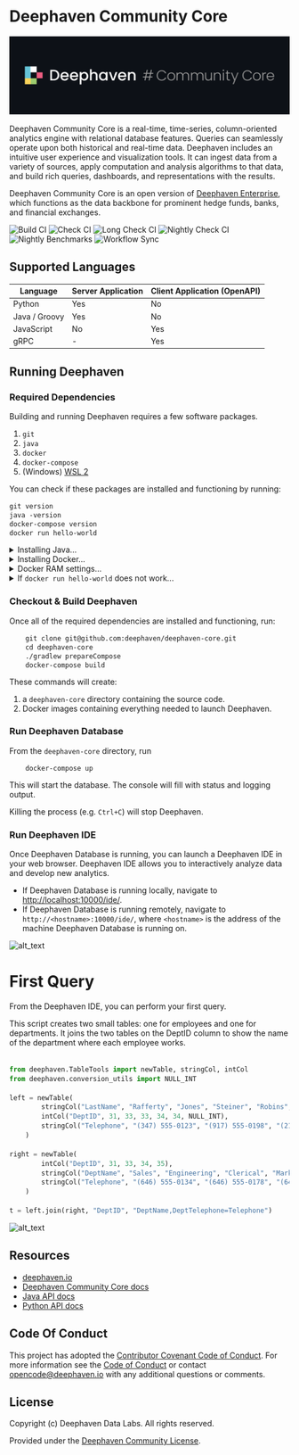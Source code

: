 # Deephaven Community Core

![Deephaven Data Labs Logo](docs/images/Deephaven_GH_Logo.svg)

Deephaven Community Core is a real-time, time-series, column-oriented analytics engine 
with relational database features.
Queries can seamlessly operate upon both historical and real-time data. 
Deephaven includes an intuitive user experience and visualization tools. 
It can ingest data from a variety of sources, apply computation and analysis algorithms 
to that data, and build rich queries, dashboards, and representations with the results.

Deephaven Community Core is an open version of [Deephaven Enterprise](https://deephaven.io), 
which functions as the data backbone for prominent hedge funds, banks, and financial exchanges.

![Build CI](https://github.com/deephaven/deephaven-core/actions/workflows/build-ci.yml/badge.svg)
![Check CI](https://github.com/deephaven/deephaven-core/actions/workflows/check-ci.yml/badge.svg)
![Long Check CI](https://github.com/deephaven/deephaven-core/actions/workflows/long-check-ci.yml/badge.svg)
![Nightly Check CI](https://github.com/deephaven/deephaven-core/actions/workflows/nightly-check-ci.yml/badge.svg)
![Nightly Benchmarks](https://github.com/deephaven/deephaven-core/actions/workflows/nightly-benchmarks.yml/badge.svg)
![Workflow Sync](https://github.com/deephaven/deephaven-core/actions/workflows/workflow-sync.yml/badge.svg)

## Supported Languages

| Language      | Server Application | Client Application (OpenAPI) |
| ------------- | ------------------ | ---------------------------- |
| Python        | Yes                | No                           |
| Java / Groovy | Yes                | No                           |
| JavaScript    | No                 | Yes                          |
| gRPC          | -                  | Yes                          |

## Running Deephaven

### Required Dependencies

Building and running Deephaven requires a few software packages.
1. `git`
2. `java`
3. `docker`
4. `docker-compose`
5. (Windows) [WSL 2](https://docs.microsoft.com/en-us/windows/wsl/install-win10)

You can check if these packages are installed and functioning by running:
```
git version
java -version
docker-compose version
docker run hello-world
```

<details>
  <summary>Installing Java...</summary>
   
  Deephaven can be built with either [Oracle JDK](https://www.oracle.com/java/technologies/javase/javase-jdk8-downloads.html)
   or [OpenJDK](https://openjdk.java.net/install/).  Java 8 is required.  To install Java, run  
  * Mac
      ```
      brew install openjdk@8
      ```
      OpenJDK 8 may need to be added to your path:
      ```
      echo 'export PATH="/usr/local/opt/openjdk@8/bin:$PATH"' >> ~/.zshrc
      ```
  * Windows WSL2 - Ubuntu
      ```
      sudo apt update
      sudo apt install openjdk-8-jdk-headless
      ```
  * Linux
      ```
      sudo apt update
      sudo apt install openjdk-8-jdk
      ```
    or
      ```
      sudo yum install java-1.8.0-openjdk
      ```
</details>

<details>
  <summary>Installing Docker...</summary>
 
  Instructions for installing and configuring Docker can be found at 
  [https://docs.docker.com/get-docker/](https://docs.docker.com/get-docker/).  Windows users should follow the WSL2 
  instructions.
  
  Instructions for installing and configuring `docker-compose` can be found at 
  [https://docs.docker.com/compose/install/](https://docs.docker.com/compose/install/).
  Version 1.29 (or newer) is required.
</details>

<details>
  <summary>Docker RAM settings...</summary>

  Tests run as part of the build process require at least 4GB of Docker RAM.  To check your Docker configuration, run:
  ```
  docker info | grep Memory
  ```
  
  By default, Docker on Mac is configured with 2 GB of RAM.  If you need to increase the memory on your Mac, click
  on the Docker icon on the top bar and navigate to `Preferences->Resources->Memory`. 
  
  ![alt_text](docs/images/DockerConfigMac.png "Docker Configuration on a Mac")
</details>

<details>
  <summary>If <code>docker run hello-world</code> does not work...</summary>

  If `docker run hello-world` does not work, try the following:
  1. [Is Docker running?](https://docs.docker.com/config/daemon/#check-whether-docker-is-running)
      ```
      docker info
     ```
  2. (Linux) [Are you in the `docker` user group?](https://docs.docker.com/engine/install/linux-postinstall/)
      ```
      sudo groupadd docker
      sudo usermod -aG docker $USER
      ```
</details>


### Checkout & Build Deephaven

Once all of the required dependencies are installed and functioning, run:
```
    git clone git@github.com:deephaven/deephaven-core.git
    cd deephaven-core
    ./gradlew prepareCompose
    docker-compose build
```
These commands will create:
 1. a `deephaven-core` directory containing the source code.
 2. Docker images containing everything needed to launch Deephaven.
 
### Run Deephaven Database

From the `deephaven-core` directory, run
```
    docker-compose up
```
This will start the database.  The console will fill with status and logging output.

Killing the process (e.g. `Ctrl+C`) will stop Deephaven.  

### Run Deephaven IDE

Once Deephaven Database is running, you can launch a Deephaven IDE in your web browser.  Deephaven IDE allows you
to interactively analyze data and develop new analytics.

- If Deephaven Database is running locally,
navigate to [http://localhost:10000/ide/](http://localhost:10000/ide/).  
- If Deephaven Database is running remotely, navigate
to `http://<hostname>:10000/ide/`, where `<hostname>` is the address of the machine Deephaven Database is running on.

![alt_text](docs/images/ide_startup.png "Deephaven IDE")

# First Query

From the Deephaven IDE, you can perform your first query.  

This script creates two small tables: one for employees and one for departments. 
It joins the two tables on the DeptID column to show the name of the department 
where each employee works.

```python

from deephaven.TableTools import newTable, stringCol, intCol
from deephaven.conversion_utils import NULL_INT

left = newTable(
        stringCol("LastName", "Rafferty", "Jones", "Steiner", "Robins", "Smith", "Rogers"),
        intCol("DeptID", 31, 33, 33, 34, 34, NULL_INT),
        stringCol("Telephone", "(347) 555-0123", "(917) 555-0198", "(212) 555-0167", "(952) 555-0110", None, None)
    )

right = newTable(
        intCol("DeptID", 31, 33, 34, 35),
        stringCol("DeptName", "Sales", "Engineering", "Clerical", "Marketing"),
        stringCol("Telephone", "(646) 555-0134", "(646) 555-0178", "(646) 555-0159", "(212) 555-0111")
    )

t = left.join(right, "DeptID", "DeptName,DeptTelephone=Telephone")
```

![alt_text](docs/images/ide_first_query.png "Deephaven IDE First Query")


## Resources
* [deephaven.io](https://deephaven.io)
* [Deephaven Community Core docs](https://deephaven.io/core/docs/)
* [Java API docs](https://deephaven.io/core/javadoc/)
* [Python API docs](https://deephaven.io/core/pydoc/)

## Code Of Conduct

This project has adopted the [Contributor Covenant Code of Conduct](https://www.contributor-covenant.org/version/2/0/code_of_conduct/). 
For more information see the [Code of Conduct](CODE_OF_CONDUCT.md) or contact [opencode@deephaven.io](mailto:opencode@deephaven.io)
with any additional questions or comments.


## License

Copyright (c) Deephaven Data Labs. All rights reserved.

Provided under the [Deephaven Community License](LICENSE.md).
